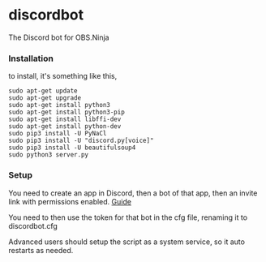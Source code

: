 # discordbot
The Discord bot for OBS.Ninja

### Installation
to install, it's something like this,
```
sudo apt-get update
sudo apt-get upgrade
sudo apt-get install python3
sudo apt-get install python3-pip
sudo apt-get install libffi-dev
sudo apt-get install python-dev
sudo pip3 install -U PyNaCl
sudo pip3 install -U "discord.py[voice]"
sudo pip3 install -U beautifulsoup4
sudo python3 server.py
```

### Setup
You need to create an app in Discord, then a bot of that app, then an invite link with permissions enabled. [Guide](https://discordpy.readthedocs.io/en/stable/discord.html)

You need to then use the token for that bot in the cfg file, renaming it to discordbot.cfg

Advanced users should setup the script as a system service, so it auto restarts as needed.
